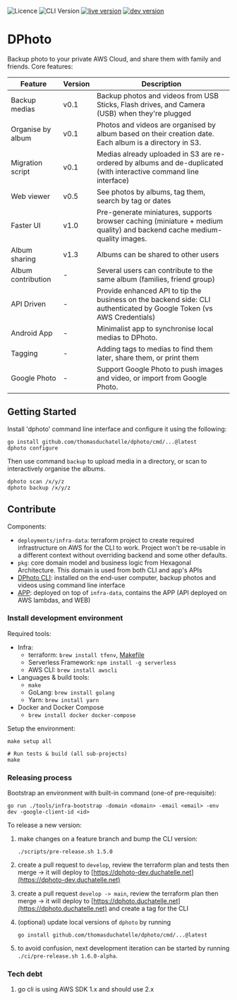 ![Licence](https://img.shields.io/github/license/thomasduchatelle/dphoto)
![CLI Version](https://img.shields.io/github/tag/thomasduchatelle/dphoto?include_prereleases=&sort=semver&color=007bff)
[![live version](https://img.shields.io/badge/dynamic/json?label=live+version&query=%24.version&url=https%3A%2F%2Fdphoto.duchatelle.net%2Fapi%2Fv1%2Fversion&color=dc3545)](https://dphoto.duchatelle.net)
[![dev version](https://img.shields.io/badge/dynamic/json?label=dev+version&query=%24.version&url=https%3A%2F%2Fdphoto-dev.duchatelle.net%2Fapi%2Fv1%2Fversion&color=28a745)](https://dphoto-dev.duchatelle.net)

[comment]: <> (Generate badges: https://michaelcurrin.github.io/badge-generator/#/generic or https://shields.io/)

DPhoto
====================================

Backup photo to your private AWS Cloud, and share them with family and friends. Core features:

| Feature            | Version | Description                                                                                                             |
|--------------------|---------|-------------------------------------------------------------------------------------------------------------------------|
| Backup medias      | v0.1    | Backup photos and videos from USB Sticks, Flash drives, and Camera (USB) when they're plugged                           |
| Organise by album  | v0.1    | Photos and videos are organised by album based on their creation date. Each album is a directory in S3.                 |
| Migration script   | v0.1    | Medias already uploaded in S3 are re-ordered by albums and de-duplicated (with interactive command line interface)      |
| Web viewer         | v0.5    | See photos by albums, tag them, search by tag or dates                                                                  |
| Faster UI          | v1.0    | Pre-generate miniatures, supports browser caching (miniature + medium quality) and backend cache medium-quality images. |
| Album sharing      | v1.3    | Albums can be shared to other users                                                                                     |
| Album contribution | -       | Several users can contribute to the same album (families, friend group)                                                 |
| API Driven         | -       | Provide enhanced API to tip the business on the backend side: CLI authenticated by Google Token (vs AWS Credentials)    |
| Android App        | -       | Minimalist app to synchronise local medias to DPhoto.                                                                   |
| Tagging            | -       | Adding tags to medias to find them later, share them, or print them                                                     |
| Google Photo       | -       | Support Google Photo to push images and video, or import from Google Photo.                                             |

Getting Started
------------------------------------

Install 'dphoto' command line interface and configure it using the following:

    go install github.com/thomasduchatelle/dphoto/cmd/...@latest
    dphoto configure

Then use command `backup` to upload media in a directory, or scan to interactively organise the albums.

    dphoto scan /x/y/z
    dphoto backup /x/y/z

Contribute
------------------------------------

Components:

* `deployments/infra-data`: terraform project to create required infrastructure on AWS for the CLI to work. Project won't be re-usable in a different context without overriding backend and some other defaults.
* `pkg`: core domain model and business logic from Hexagonal Architecture. This domain is used from both CLI and app's APIs
* [DPhoto CLI](cmd/dphoto/README.md): installed on the end-user computer, backup photos and videos using command line interface
* [APP](deployments/sls/README.md): deployed on top of `infra-data`, contains the APP (API deployed on AWS lambdas, and WEB)

### Install development environment

Required tools:

* Infra:
  * terraform: `brew install tfenv`, [Makefile](./Makefile)
  * Serverless Framework: `npm install -g serverless`
  * AWS CLI: `brew install awscli`
* Languages & build tools:
  * `make`
  * GoLang: `brew install golang`
  * Yarn: `brew install yarn`
* Docker and Docker Compose
  * `brew install docker docker-compose`

Setup the environment:

    make setup all

    # Run tests & build (all sub-projects)
    make

### Releasing process

Bootstrap an environment with built-in command (one-of pre-requisite):

    go run ./tools/infra-bootstrap -domain <domain> -email <email> -env dev -google-client-id <id>

To release a new version:

1. make changes on a feature branch and bump the CLI version:
   ```
   ./scripts/pre-release.sh 1.5.0
   ```

2. create a pull request to `develop`, review the terraform plan and tests then merge -> it will deploy to [https://dphoto-dev.duchatelle.net](https://dphoto-dev.duchatelle.net)
3. create a pull request `develop -> main`, review the terraform plan then merge -> it will deploy to [https://dphoto.duchatelle.net](https://dphoto.duchatelle.net) and create a tag for the CLI
4. (optional) update local versions of `dphoto` by running
   ```
   go install github.com/thomasduchatelle/dphoto/cmd/...@latest
   ```
   
5. to avoid confusion, next development iteration can be started by running `./ci/pre-release.sh 1.6.0-alpha`.

### Tech debt

1. go cli is using AWS SDK 1.x and should use 2.x
